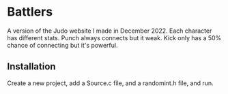 # Battlers

A version of the Judo website I made in December 2022. Each character has different stats. Punch always connects but it weak. Kick only has a 50% chance of connecting but it's powerful.

## Installation

Create a new project, add a Source.c file, and a randomint.h file, and run.
